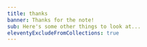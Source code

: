 ```yaml
---
title: thanks
banner: Thanks for the note!
sub: Here's some other things to look at...
eleventyExcludeFromCollections: true
---
```


